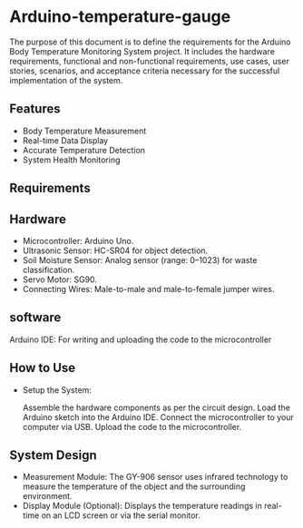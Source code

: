 # Arduino-temperature-gauge

The purpose of this document is to define the requirements for the Arduino Body Temperature Monitoring System project. It includes the hardware requirements, functional and non-functional requirements, use cases, user stories, scenarios, and acceptance criteria necessary for the successful implementation of the system.

## Features
- Body Temperature Measurement
- Real-time Data Display
- Accurate Temperature Detection
- System Health Monitoring

## Requirements

## Hardware
  
- Microcontroller: Arduino Uno.
- Ultrasonic Sensor: HC-SR04 for object detection.
 - Soil Moisture Sensor: Analog sensor (range: 0–1023) for waste classification.
- Servo Motor: SG90.
- Connecting Wires: Male-to-male and male-to-female jumper wires.

 ## software
  Arduino IDE: For writing and uploading the code to the microcontroller

  ## How to Use

  - Setup the System:
    
       Assemble the hardware components as per the circuit design.
       Load the Arduino sketch into the Arduino IDE.
       Connect the microcontroller to your computer via USB.
       Upload the code to the microcontroller.


## System Design

- Measurement Module:
  The GY-906 sensor uses infrared technology to measure the temperature of the object and the surrounding environment.
- Display Module (Optional):
  Displays the temperature readings in real-time on an LCD screen or via the serial monitor.
